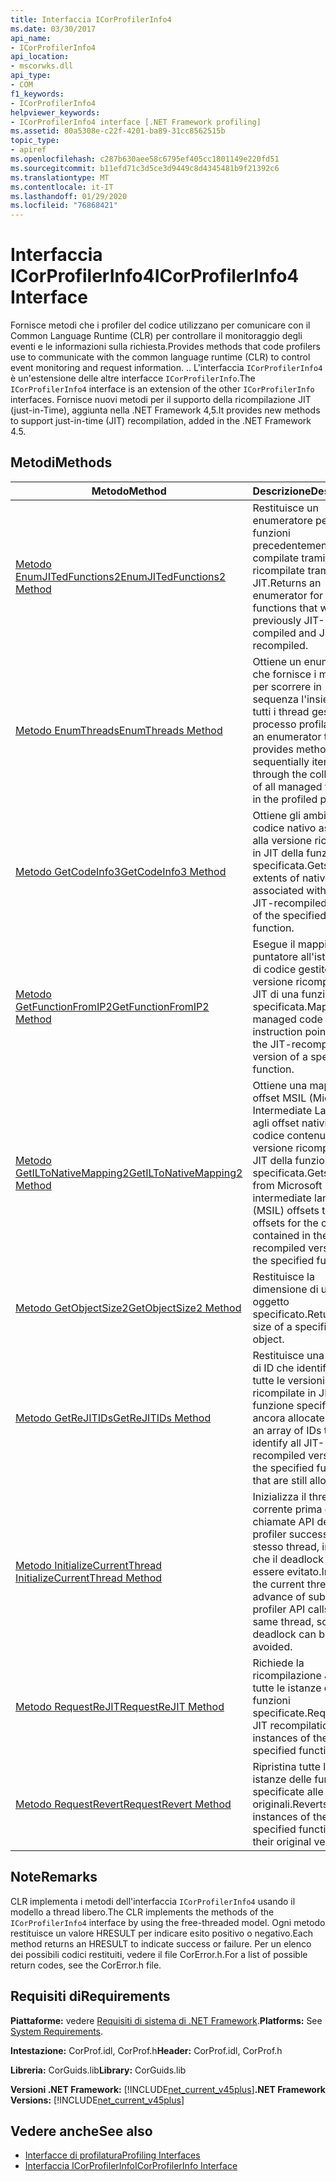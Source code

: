 ```yaml
---
title: Interfaccia ICorProfilerInfo4
ms.date: 03/30/2017
api_name:
- ICorProfilerInfo4
api_location:
- mscorwks.dll
api_type:
- COM
f1_keywords:
- ICorProfilerInfo4
helpviewer_keywords:
- ICorProfilerInfo4 interface [.NET Framework profiling]
ms.assetid: 80a5308e-c22f-4201-ba89-31cc8562515b
topic_type:
- apiref
ms.openlocfilehash: c287b630aee58c6795ef405cc1801149e220fd51
ms.sourcegitcommit: b11efd71c3d5ce3d9449c8d4345481b9f21392c6
ms.translationtype: MT
ms.contentlocale: it-IT
ms.lasthandoff: 01/29/2020
ms.locfileid: "76868421"
---
```

# <a name="icorprofilerinfo4-interface"></a><span data-ttu-id="3c50a-102">Interfaccia ICorProfilerInfo4</span><span class="sxs-lookup"><span data-stu-id="3c50a-102">ICorProfilerInfo4 Interface</span></span>
<span data-ttu-id="3c50a-103">Fornisce metodi che i profiler del codice utilizzano per comunicare con il Common Language Runtime (CLR) per controllare il monitoraggio degli eventi e le informazioni sulla richiesta.</span><span class="sxs-lookup"><span data-stu-id="3c50a-103">Provides methods that code profilers use to communicate with the common language runtime (CLR) to control event monitoring and request information.</span></span> <span data-ttu-id="3c50a-104">.</span><span class="sxs-lookup"><span data-stu-id="3c50a-104">.</span></span> <span data-ttu-id="3c50a-105">L'interfaccia `ICorProfilerInfo4` è un'estensione delle altre interfacce `ICorProfilerInfo`.</span><span class="sxs-lookup"><span data-stu-id="3c50a-105">The `ICorProfilerInfo4` interface is an extension of the other `ICorProfilerInfo` interfaces.</span></span> <span data-ttu-id="3c50a-106">Fornisce nuovi metodi per il supporto della ricompilazione JIT (just-in-Time), aggiunta nella .NET Framework 4,5.</span><span class="sxs-lookup"><span data-stu-id="3c50a-106">It provides new methods to support just-in-time (JIT) recompilation, added in the .NET Framework 4.5.</span></span>  
  
## <a name="methods"></a><span data-ttu-id="3c50a-107">Metodi</span><span class="sxs-lookup"><span data-stu-id="3c50a-107">Methods</span></span>  
  
|<span data-ttu-id="3c50a-108">Metodo</span><span class="sxs-lookup"><span data-stu-id="3c50a-108">Method</span></span>|<span data-ttu-id="3c50a-109">Descrizione</span><span class="sxs-lookup"><span data-stu-id="3c50a-109">Description</span></span>|  
|------------|-----------------|  
|[<span data-ttu-id="3c50a-110">Metodo EnumJITedFunctions2</span><span class="sxs-lookup"><span data-stu-id="3c50a-110">EnumJITedFunctions2 Method</span></span>](icorprofilerinfo4-enumjitedfunctions2-method.md)|<span data-ttu-id="3c50a-111">Restituisce un enumeratore per tutte le funzioni precedentemente compilate tramite JIT e ricompilate tramite JIT.</span><span class="sxs-lookup"><span data-stu-id="3c50a-111">Returns an enumerator for all functions that were previously JIT-compiled and JIT-recompiled.</span></span>|  
|[<span data-ttu-id="3c50a-112">Metodo EnumThreads</span><span class="sxs-lookup"><span data-stu-id="3c50a-112">EnumThreads Method</span></span>](icorprofilerinfo4-enumthreads-method.md)|<span data-ttu-id="3c50a-113">Ottiene un enumeratore che fornisce i metodi per scorrere in sequenza l'insieme di tutti i thread gestiti nel processo profilato.</span><span class="sxs-lookup"><span data-stu-id="3c50a-113">Gets an enumerator that provides methods to sequentially iterate through the collection of all managed threads in the profiled process.</span></span>|  
|[<span data-ttu-id="3c50a-114">Metodo GetCodeInfo3</span><span class="sxs-lookup"><span data-stu-id="3c50a-114">GetCodeInfo3 Method</span></span>](icorprofilerinfo4-getcodeinfo3-method.md)|<span data-ttu-id="3c50a-115">Ottiene gli ambiti di codice nativo associati alla versione ricompilata in JIT della funzione specificata.</span><span class="sxs-lookup"><span data-stu-id="3c50a-115">Gets the extents of native code associated with the JIT-recompiled version of the specified function.</span></span>|  
|[<span data-ttu-id="3c50a-116">Metodo GetFunctionFromIP2</span><span class="sxs-lookup"><span data-stu-id="3c50a-116">GetFunctionFromIP2 Method</span></span>](icorprofilerinfo4-getfunctionfromip2-method.md)|<span data-ttu-id="3c50a-117">Esegue il mapping di un puntatore all'istruzione di codice gestito alla versione ricompilata in JIT di una funzione specificata.</span><span class="sxs-lookup"><span data-stu-id="3c50a-117">Maps a managed code instruction pointer to the JIT-recompiled version of a specified function.</span></span>|  
|[<span data-ttu-id="3c50a-118">Metodo GetILToNativeMapping2</span><span class="sxs-lookup"><span data-stu-id="3c50a-118">GetILToNativeMapping2 Method</span></span>](icorprofilerinfo4-getiltonativemapping2-method.md)|<span data-ttu-id="3c50a-119">Ottiene una mappa dagli offset MSIL (Microsoft Intermediate Language) agli offset nativi per il codice contenuto nella versione ricompilata in JIT della funzione specificata.</span><span class="sxs-lookup"><span data-stu-id="3c50a-119">Gets a map from Microsoft intermediate language (MSIL) offsets to native offsets for the code contained in the JIT-recompiled version of the specified function .</span></span>|  
|[<span data-ttu-id="3c50a-120">Metodo GetObjectSize2</span><span class="sxs-lookup"><span data-stu-id="3c50a-120">GetObjectSize2 Method</span></span>](icorprofilerinfo4-getobjectsize2-method.md)|<span data-ttu-id="3c50a-121">Restituisce la dimensione di un oggetto specificato.</span><span class="sxs-lookup"><span data-stu-id="3c50a-121">Returns the size of a specified object.</span></span>|  
|[<span data-ttu-id="3c50a-122">Metodo GetReJITIDs</span><span class="sxs-lookup"><span data-stu-id="3c50a-122">GetReJITIDs Method</span></span>](icorprofilerinfo4-getrejitids-method.md)|<span data-ttu-id="3c50a-123">Restituisce una matrice di ID che identificano tutte le versioni ricompilate in JIT della funzione specificata ancora allocate.</span><span class="sxs-lookup"><span data-stu-id="3c50a-123">Returns an array of IDs that identify all JIT-recompiled versions of the specified function that are still allocated.</span></span>|  
|[<span data-ttu-id="3c50a-124">Metodo InitializeCurrentThread </span><span class="sxs-lookup"><span data-stu-id="3c50a-124">InitializeCurrentThread Method</span></span>](icorprofilerinfo4-initializecurrentthread-method.md)|<span data-ttu-id="3c50a-125">Inizializza il thread corrente prima delle chiamate API del profiler successive sullo stesso thread, in modo che il deadlock possa essere evitato.</span><span class="sxs-lookup"><span data-stu-id="3c50a-125">Initializes the current thread in advance of subsequent profiler API calls on the same thread, so that deadlock can be avoided.</span></span>|  
|[<span data-ttu-id="3c50a-126">Metodo RequestReJIT</span><span class="sxs-lookup"><span data-stu-id="3c50a-126">RequestReJIT Method</span></span>](icorprofilerinfo4-requestrejit-method.md)|<span data-ttu-id="3c50a-127">Richiede la ricompilazione JIT di tutte le istanze delle funzioni specificate.</span><span class="sxs-lookup"><span data-stu-id="3c50a-127">Requests a JIT recompilation of all instances of the specified functions.</span></span>|  
|[<span data-ttu-id="3c50a-128">Metodo RequestRevert</span><span class="sxs-lookup"><span data-stu-id="3c50a-128">RequestRevert Method</span></span>](icorprofilerinfo4-requestrevert-method.md)|<span data-ttu-id="3c50a-129">Ripristina tutte le istanze delle funzioni specificate alle versioni originali.</span><span class="sxs-lookup"><span data-stu-id="3c50a-129">Reverts all instances of the specified functions to their original versions.</span></span>|  
  
## <a name="remarks"></a><span data-ttu-id="3c50a-130">Note</span><span class="sxs-lookup"><span data-stu-id="3c50a-130">Remarks</span></span>  
 <span data-ttu-id="3c50a-131">CLR implementa i metodi dell'interfaccia `ICorProfilerInfo4` usando il modello a thread libero.</span><span class="sxs-lookup"><span data-stu-id="3c50a-131">The CLR implements the methods of the `ICorProfilerInfo4` interface by using the free-threaded model.</span></span> <span data-ttu-id="3c50a-132">Ogni metodo restituisce un valore HRESULT per indicare esito positivo o negativo.</span><span class="sxs-lookup"><span data-stu-id="3c50a-132">Each method returns an HRESULT to indicate success or failure.</span></span> <span data-ttu-id="3c50a-133">Per un elenco dei possibili codici restituiti, vedere il file CorError.h.</span><span class="sxs-lookup"><span data-stu-id="3c50a-133">For a list of possible return codes, see the CorError.h file.</span></span>  
  
## <a name="requirements"></a><span data-ttu-id="3c50a-134">Requisiti di</span><span class="sxs-lookup"><span data-stu-id="3c50a-134">Requirements</span></span>  
 <span data-ttu-id="3c50a-135">**Piattaforme:** vedere [Requisiti di sistema di .NET Framework](../../../../docs/framework/get-started/system-requirements.md).</span><span class="sxs-lookup"><span data-stu-id="3c50a-135">**Platforms:** See [System Requirements](../../../../docs/framework/get-started/system-requirements.md).</span></span>  
  
 <span data-ttu-id="3c50a-136">**Intestazione:** CorProf.idl, CorProf.h</span><span class="sxs-lookup"><span data-stu-id="3c50a-136">**Header:** CorProf.idl, CorProf.h</span></span>  
  
 <span data-ttu-id="3c50a-137">**Libreria:** CorGuids.lib</span><span class="sxs-lookup"><span data-stu-id="3c50a-137">**Library:** CorGuids.lib</span></span>  
  
 <span data-ttu-id="3c50a-138">**Versioni .NET Framework:** [!INCLUDE[net_current_v45plus](../../../../includes/net-current-v45plus-md.md)]</span><span class="sxs-lookup"><span data-stu-id="3c50a-138">**.NET Framework Versions:** [!INCLUDE[net_current_v45plus](../../../../includes/net-current-v45plus-md.md)]</span></span>  
  
## <a name="see-also"></a><span data-ttu-id="3c50a-139">Vedere anche</span><span class="sxs-lookup"><span data-stu-id="3c50a-139">See also</span></span>

- [<span data-ttu-id="3c50a-140">Interfacce di profilatura</span><span class="sxs-lookup"><span data-stu-id="3c50a-140">Profiling Interfaces</span></span>](profiling-interfaces.md)
- [<span data-ttu-id="3c50a-141">Interfaccia ICorProfilerInfo</span><span class="sxs-lookup"><span data-stu-id="3c50a-141">ICorProfilerInfo Interface</span></span>](icorprofilerinfo-interface.md)
